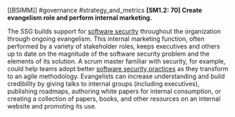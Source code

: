 [[BSIMM]] #governance #strategy_and_metrics
**[SM1.2: 70] Create evangelism role and perform internal marketing.**


The SSG builds support for [software security](https://www.synopsys.com/software-integrity.html) throughout the organization through ongoing evangelism. This internal marketing function, often performed by a variety of stakeholder roles, keeps executives and others up to date on the magnitude of the software security problem and the elements of its solution. A scrum master familiar with security, for example, could help teams adopt better [software security practices](https://www.synopsys.com/blogs/software-security/top-10-software-security-best-practices/) as they transform to an agile methodology. Evangelists can increase understanding and build credibility by giving talks to internal groups (including executives), publishing roadmaps, authoring white papers for internal consumption, or creating a collection of papers, books, and other resources on an internal website and promoting its use.


